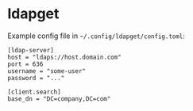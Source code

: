 # ldapget

Example config file in `~/.config/ldapget/config.toml`:

```shell
[ldap-server]
host = "ldaps://host.domain.com"
port = 636
username = "some-user"
password = "..."

[client.search]
base_dn = "DC=company,DC=com"
```
